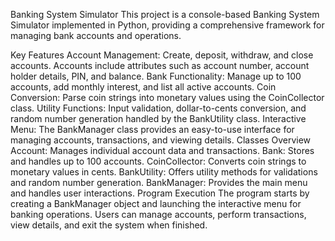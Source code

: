 Banking System Simulator
This project is a console-based Banking System Simulator implemented in Python, providing a comprehensive framework for managing bank accounts and operations.

Key Features
Account Management: Create, deposit, withdraw, and close accounts. Accounts include attributes such as account number, account holder details, PIN, and balance.
Bank Functionality: Manage up to 100 accounts, add monthly interest, and list all active accounts.
Coin Conversion: Parse coin strings into monetary values using the CoinCollector class.
Utility Functions: Input validation, dollar-to-cents conversion, and random number generation handled by the BankUtility class.
Interactive Menu: The BankManager class provides an easy-to-use interface for managing accounts, transactions, and viewing details.
Classes Overview
Account: Manages individual account data and transactions.
Bank: Stores and handles up to 100 accounts.
CoinCollector: Converts coin strings to monetary values in cents.
BankUtility: Offers utility methods for validations and random number generation.
BankManager: Provides the main menu and handles user interactions.
Program Execution
The program starts by creating a BankManager object and launching the interactive menu for banking operations. Users can manage accounts, perform transactions, view details, and exit the system when finished.

